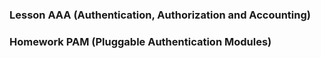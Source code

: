 ### Lesson AAA (Authentication, Authorization and Accounting)

### Homework PAM (Pluggable Authentication Modules)
